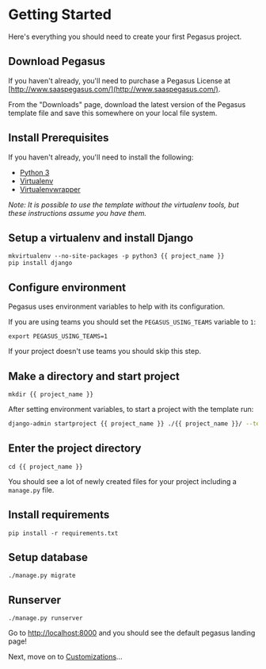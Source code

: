 Getting Started
===============

Here's everything you should need to create your first Pegasus project.

## Download Pegasus

If you haven't already, you'll need to purchase a Pegasus License at [http://www.saaspegasus.com/](http://www.saaspegasus.com/).

From the "Downloads" page, download the latest version of the Pegasus template file and save this somewhere on your local file system.

## Install Prerequisites

If you haven't already, you'll need to install the following:

- [Python 3](https://www.python.org/downloads/)
- [Virtualenv](https://virtualenv.pypa.io/en/stable/)
- [Virtualenvwrapper](https://virtualenvwrapper.readthedocs.io/en/latest/)

*Note: It is possible to use the template without the virtualenv tools, but these instructions assume you have them.*

## Setup a virtualenv and install Django

```
mkvirtualenv --no-site-packages -p python3 {{ project_name }}
pip install django
```

## Configure environment

Pegasus uses environment variables to help with its configuration.

If you are using teams you should set the `PEGASUS_USING_TEAMS` variable to `1`:

```
export PEGASUS_USING_TEAMS=1
```

If your project doesn't use teams you should skip this step.

## Make a directory and start project

```
mkdir {{ project_name }}
```

After setting environment variables, to start a project with the template run:

```bash
django-admin startproject {{ project_name }} ./{{ project_name }}/ --template=pegasus/ --name=assets/index.js,package.json,README.md
```

## Enter the project directory

```
cd {{ project_name }}
```

You should see a lot of newly created files for your project including a `manage.py` file.

## Install requirements

```
pip install -r requirements.txt
```

## Setup database

```
./manage.py migrate
```

## Runserver

```
./manage.py runserver
```

Go to [http://localhost:8000](http://localhost:8000) and you should see the default pegasus landing page!

Next, move on to [Customizations](/customizations)...
